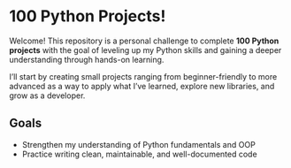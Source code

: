 # 100 Python Projects!

Welcome! This repository is a personal challenge to complete **100 Python projects** with the goal of leveling up my Python skills and gaining a deeper understanding through hands-on learning.

I’ll start by creating small projects ranging from beginner-friendly to more advanced as a way to apply what I’ve learned, explore new libraries, and grow as a developer.

## Goals
- Strengthen my understanding of Python fundamentals and OOP
- Practice writing clean, maintainable, and well-documented code
